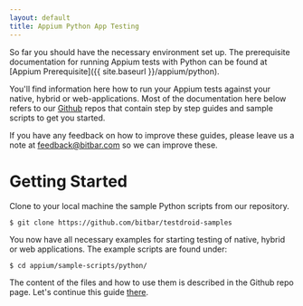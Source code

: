 ```yaml
---
layout: default
title: Appium Python App Testing
---
```



So far you should have the necessary environment set up. The
prerequisite documentation for running Appium tests with Python can be
found at [Appium
Prerequisite]({{ site.baseurl }}/appium/python).

You'll find information here how to run your Appium tests against your
native, hybrid or web-applications. Most of the documentation here
below refers to our
[Github](https://github.com/bitbar/testdroid-samples) repos that
contain step by step guides and sample scripts to get you started.

If you have any feedback on how to improve these guides, please leave
us a note at <feedback@bitbar.com> so we can improve these.

# Getting Started

Clone to your local machine the sample Python scripts from our repository.

```shell
$ git clone https://github.com/bitbar/testdroid-samples
```

You now have all necessary examples for starting testing of native,
hybrid or web applications. The example scripts are found under:

```shell
$ cd appium/sample-scripts/python/
```

The content of the files and how to use them is described in the
Github repo page. Let's continue this guide
[there](https://github.com/bitbar/testdroid-samples).